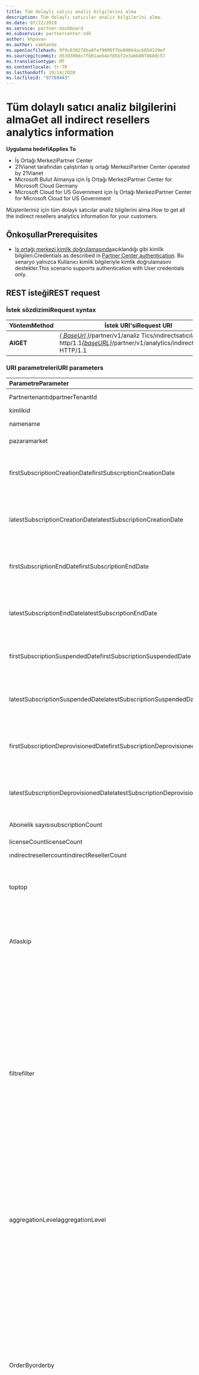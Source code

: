 ```yaml
---
title: Tüm dolaylı satıcı analiz bilgilerini alma
description: Tüm dolaylı satıcılar analiz bilgilerini alma.
ms.date: 07/22/2019
ms.service: partner-dashboard
ms.subservice: partnercenter-sdk
author: khpavan
ms.author: sakhanda
ms.openlocfilehash: 9f9c030278ba8fef9090f7be89064ac6054129ef
ms.sourcegitcommit: d53d300dc7fb01aeb4ef85bf2e3a6b80f868dc57
ms.translationtype: MT
ms.contentlocale: tr-TR
ms.lasthandoff: 10/14/2020
ms.locfileid: "97769443"
---
```

# <a name="get-all-indirect-resellers-analytics-information"></a><span data-ttu-id="062f0-103">Tüm dolaylı satıcı analiz bilgilerini alma</span><span class="sxs-lookup"><span data-stu-id="062f0-103">Get all indirect resellers analytics information</span></span>

<span data-ttu-id="062f0-104">**Uygulama hedefi**</span><span class="sxs-lookup"><span data-stu-id="062f0-104">**Applies To**</span></span>

- <span data-ttu-id="062f0-105">İş Ortağı Merkezi</span><span class="sxs-lookup"><span data-stu-id="062f0-105">Partner Center</span></span>
- <span data-ttu-id="062f0-106">21Vianet tarafından çalıştırılan iş ortağı Merkezi</span><span class="sxs-lookup"><span data-stu-id="062f0-106">Partner Center operated by 21Vianet</span></span>
- <span data-ttu-id="062f0-107">Microsoft Bulut Almanya için İş Ortağı Merkezi</span><span class="sxs-lookup"><span data-stu-id="062f0-107">Partner Center for Microsoft Cloud Germany</span></span>
- <span data-ttu-id="062f0-108">Microsoft Cloud for US Government için İş Ortağı Merkezi</span><span class="sxs-lookup"><span data-stu-id="062f0-108">Partner Center for Microsoft Cloud for US Government</span></span>

<span data-ttu-id="062f0-109">Müşterileriniz için tüm dolaylı satıcılar analiz bilgilerini alma.</span><span class="sxs-lookup"><span data-stu-id="062f0-109">How to get all the indirect resellers analytics information for your customers.</span></span>

## <a name="prerequisites"></a><span data-ttu-id="062f0-110">Önkoşullar</span><span class="sxs-lookup"><span data-stu-id="062f0-110">Prerequisites</span></span>

- <span data-ttu-id="062f0-111">[Iş ortağı merkezi kimlik doğrulamasında](partner-center-authentication.md)açıklandığı gibi kimlik bilgileri.</span><span class="sxs-lookup"><span data-stu-id="062f0-111">Credentials as described in [Partner Center authentication](partner-center-authentication.md).</span></span> <span data-ttu-id="062f0-112">Bu senaryo yalnızca Kullanıcı kimlik bilgileriyle kimlik doğrulamasını destekler.</span><span class="sxs-lookup"><span data-stu-id="062f0-112">This scenario supports authentication with User credentials only.</span></span>

## <a name="rest-request"></a><span data-ttu-id="062f0-113">REST isteği</span><span class="sxs-lookup"><span data-stu-id="062f0-113">REST request</span></span>

### <a name="request-syntax"></a><span data-ttu-id="062f0-114">İstek sözdizimi</span><span class="sxs-lookup"><span data-stu-id="062f0-114">Request syntax</span></span>

| <span data-ttu-id="062f0-115">Yöntem</span><span class="sxs-lookup"><span data-stu-id="062f0-115">Method</span></span>  | <span data-ttu-id="062f0-116">İstek URI'si</span><span class="sxs-lookup"><span data-stu-id="062f0-116">Request URI</span></span> |
|---------|-------------|
| <span data-ttu-id="062f0-117">**Al**</span><span class="sxs-lookup"><span data-stu-id="062f0-117">**GET**</span></span> | <span data-ttu-id="062f0-118">[*\{ BaseUrl \}*](partner-center-rest-urls.md)/partner/v1/analiz Tics/ındirectsatıcıları http/1.1</span><span class="sxs-lookup"><span data-stu-id="062f0-118">[*\{baseURL\}*](partner-center-rest-urls.md)/partner/v1/analytics/indirectresellers HTTP/1.1</span></span> |

### <a name="uri-parameters"></a><span data-ttu-id="062f0-119">URI parametreleri</span><span class="sxs-lookup"><span data-stu-id="062f0-119">URI parameters</span></span>

| <span data-ttu-id="062f0-120">Parametre</span><span class="sxs-lookup"><span data-stu-id="062f0-120">Parameter</span></span>                             | <span data-ttu-id="062f0-121">Tür</span><span class="sxs-lookup"><span data-stu-id="062f0-121">Type</span></span>     | <span data-ttu-id="062f0-122">Description</span><span class="sxs-lookup"><span data-stu-id="062f0-122">Description</span></span>                              |
|:--------------------------------------|:---------|:-----------------------------------------|
| <span data-ttu-id="062f0-123">Partnertenantıd</span><span class="sxs-lookup"><span data-stu-id="062f0-123">partnerTenantId</span></span>                       | <span data-ttu-id="062f0-124">string</span><span class="sxs-lookup"><span data-stu-id="062f0-124">string</span></span>   | <span data-ttu-id="062f0-125">Dolaylı satıcıların verilerini almak istediğiniz ortağın kiracı KIMLIĞI.</span><span class="sxs-lookup"><span data-stu-id="062f0-125">The Tenant ID of the partner for which you want to retrieve indirect resellers data.</span></span> |
| <span data-ttu-id="062f0-126">kimlik</span><span class="sxs-lookup"><span data-stu-id="062f0-126">id</span></span>                                    | <span data-ttu-id="062f0-127">string</span><span class="sxs-lookup"><span data-stu-id="062f0-127">string</span></span>   | <span data-ttu-id="062f0-128">Dolaylı satıcı KIMLIĞI</span><span class="sxs-lookup"><span data-stu-id="062f0-128">Indirect reseller ID</span></span>                                                                 |
| <span data-ttu-id="062f0-129">name</span><span class="sxs-lookup"><span data-stu-id="062f0-129">name</span></span>                                  | <span data-ttu-id="062f0-130">string</span><span class="sxs-lookup"><span data-stu-id="062f0-130">string</span></span>   | <span data-ttu-id="062f0-131">Dolaylı satıcıların verilerini almak istediğiniz iş ortağının adı.</span><span class="sxs-lookup"><span data-stu-id="062f0-131">The Name of the partner for which you want to retrieve indirect resellers data.</span></span>      |
| <span data-ttu-id="062f0-132">pazara</span><span class="sxs-lookup"><span data-stu-id="062f0-132">market</span></span>                                | <span data-ttu-id="062f0-133">string</span><span class="sxs-lookup"><span data-stu-id="062f0-133">string</span></span>   | <span data-ttu-id="062f0-134">Dolaylı satıcıların verilerini almak istediğiniz iş ortağının pazarı.</span><span class="sxs-lookup"><span data-stu-id="062f0-134">The Market of the partner for which you want to retrieve indirect resellers data.</span></span>    |
| <span data-ttu-id="062f0-135">firstSubscriptionCreationDate</span><span class="sxs-lookup"><span data-stu-id="062f0-135">firstSubscriptionCreationDate</span></span>         | <span data-ttu-id="062f0-136">UTC Tarih saat biçiminde dize</span><span class="sxs-lookup"><span data-stu-id="062f0-136">string in UTC date time format</span></span>  | <span data-ttu-id="062f0-137">Dolaylı satıcıların verilerini almak istediğiniz ilk aboneliğin Oluşturulma tarihi.</span><span class="sxs-lookup"><span data-stu-id="062f0-137">The creation date of the first subscription based on which you want to retrieve indirect resellers data.</span></span>  |
| <span data-ttu-id="062f0-138">latestSubscriptionCreationDate</span><span class="sxs-lookup"><span data-stu-id="062f0-138">latestSubscriptionCreationDate</span></span>        | <span data-ttu-id="062f0-139">UTC Tarih saat biçiminde dize</span><span class="sxs-lookup"><span data-stu-id="062f0-139">string in UTC date time format</span></span>  | <span data-ttu-id="062f0-140">En son aboneliğin Oluşturulma tarihi.</span><span class="sxs-lookup"><span data-stu-id="062f0-140">The creation date of the latest subscription.</span></span>                 |
| <span data-ttu-id="062f0-141">firstSubscriptionEndDate</span><span class="sxs-lookup"><span data-stu-id="062f0-141">firstSubscriptionEndDate</span></span>              | <span data-ttu-id="062f0-142">UTC Tarih saat biçiminde dize</span><span class="sxs-lookup"><span data-stu-id="062f0-142">string in UTC date time format</span></span>  | <span data-ttu-id="062f0-143">Herhangi bir aboneliğin sonlandırılması ilk kez.</span><span class="sxs-lookup"><span data-stu-id="062f0-143">First time any subscription was ended.</span></span>                        |
| <span data-ttu-id="062f0-144">latestSubscriptionEndDate</span><span class="sxs-lookup"><span data-stu-id="062f0-144">latestSubscriptionEndDate</span></span>             | <span data-ttu-id="062f0-145">UTC Tarih saat biçiminde dize</span><span class="sxs-lookup"><span data-stu-id="062f0-145">string in UTC date time format</span></span>  | <span data-ttu-id="062f0-146">Herhangi bir aboneliğin sonlandıralındığı en son tarih.</span><span class="sxs-lookup"><span data-stu-id="062f0-146">Latest date when any subscription was ended.</span></span>                  |
| <span data-ttu-id="062f0-147">firstSubscriptionSuspendedDate</span><span class="sxs-lookup"><span data-stu-id="062f0-147">firstSubscriptionSuspendedDate</span></span>        | <span data-ttu-id="062f0-148">UTC Tarih saat içinde dize</span><span class="sxs-lookup"><span data-stu-id="062f0-148">string in UTC date time</span></span>         | <span data-ttu-id="062f0-149">Abonelikler ilk kez askıya alındı.</span><span class="sxs-lookup"><span data-stu-id="062f0-149">First time any subscription was suspended.</span></span>                    |
| <span data-ttu-id="062f0-150">latestSubscriptionSuspendedDate</span><span class="sxs-lookup"><span data-stu-id="062f0-150">latestSubscriptionSuspendedDate</span></span>       | <span data-ttu-id="062f0-151">UTC Tarih saat biçiminde dize</span><span class="sxs-lookup"><span data-stu-id="062f0-151">string in UTC date time format</span></span>  | <span data-ttu-id="062f0-152">Herhangi bir aboneliğin askıya alındığı en son tarih.</span><span class="sxs-lookup"><span data-stu-id="062f0-152">Latest date when any subscription was suspended.</span></span>              |
| <span data-ttu-id="062f0-153">firstSubscriptionDeprovisionedDate</span><span class="sxs-lookup"><span data-stu-id="062f0-153">firstSubscriptionDeprovisionedDate</span></span>    | <span data-ttu-id="062f0-154">UTC Tarih saat biçiminde dize</span><span class="sxs-lookup"><span data-stu-id="062f0-154">string in UTC date time format</span></span>  | <span data-ttu-id="062f0-155">İlk kez bir abonelik sağlanmamıştır.</span><span class="sxs-lookup"><span data-stu-id="062f0-155">First time any subscription was deprovisioned.</span></span>                |
| <span data-ttu-id="062f0-156">latestSubscriptionDeprovisionedDate</span><span class="sxs-lookup"><span data-stu-id="062f0-156">latestSubscriptionDeprovisionedDate</span></span>   | <span data-ttu-id="062f0-157">UTC Tarih saat biçiminde dize</span><span class="sxs-lookup"><span data-stu-id="062f0-157">string in UTC date time format</span></span>  | <span data-ttu-id="062f0-158">Herhangi bir aboneliğin sağlaması kaldırılmış olan en son tarih.</span><span class="sxs-lookup"><span data-stu-id="062f0-158">Latest date when any subscription was deprovisioned.</span></span>          |
| <span data-ttu-id="062f0-159">Abonelik sayısı</span><span class="sxs-lookup"><span data-stu-id="062f0-159">subscriptionCount</span></span>                     | <span data-ttu-id="062f0-160">double</span><span class="sxs-lookup"><span data-stu-id="062f0-160">double</span></span>   | <span data-ttu-id="062f0-161">Tüm değer eklenmiş satıcıların abonelik sayısı</span><span class="sxs-lookup"><span data-stu-id="062f0-161">Subscription count for all value added resellers</span></span>                                     |
| <span data-ttu-id="062f0-162">licenseCount</span><span class="sxs-lookup"><span data-stu-id="062f0-162">licenseCount</span></span>                          | <span data-ttu-id="062f0-163">double</span><span class="sxs-lookup"><span data-stu-id="062f0-163">double</span></span>   | <span data-ttu-id="062f0-164">Tüm değer eklenmiş satıcıların lisans sayısı.</span><span class="sxs-lookup"><span data-stu-id="062f0-164">License count for all value added resellers.</span></span>                                         |
| <span data-ttu-id="062f0-165">ındirectresellercount</span><span class="sxs-lookup"><span data-stu-id="062f0-165">indirectResellerCount</span></span>                 | <span data-ttu-id="062f0-166">double</span><span class="sxs-lookup"><span data-stu-id="062f0-166">double</span></span>   | <span data-ttu-id="062f0-167">Dolaylı satıcıların sayısı</span><span class="sxs-lookup"><span data-stu-id="062f0-167">Indirect resellers count</span></span>                                                             |
|  <span data-ttu-id="062f0-168">top</span><span class="sxs-lookup"><span data-stu-id="062f0-168">top</span></span>                                  | <span data-ttu-id="062f0-169">string</span><span class="sxs-lookup"><span data-stu-id="062f0-169">string</span></span>   | <span data-ttu-id="062f0-170">İstekte döndürülecek veri satır sayısı.</span><span class="sxs-lookup"><span data-stu-id="062f0-170">The number of rows of data to return in the request.</span></span> <span data-ttu-id="062f0-171">Belirtilen en büyük değer ve varsayılan değer 10000 ' dir.</span><span class="sxs-lookup"><span data-stu-id="062f0-171">The maximum value and the default value if not specified is 10000.</span></span> <span data-ttu-id="062f0-172">Sorguda daha fazla satır varsa, yanıt gövdesi sonraki veri sayfasını istemek için kullanabileceğiniz bir sonraki bağlantıyı içerir.</span><span class="sxs-lookup"><span data-stu-id="062f0-172">If there are more rows in the query, the response body includes a next link that you can use to request the next page of data.</span></span>  |
| <span data-ttu-id="062f0-173">Atla</span><span class="sxs-lookup"><span data-stu-id="062f0-173">skip</span></span>                                  | <span data-ttu-id="062f0-174">int</span><span class="sxs-lookup"><span data-stu-id="062f0-174">int</span></span>      | <span data-ttu-id="062f0-175">Sorgudaki atlanacak satır sayısı.</span><span class="sxs-lookup"><span data-stu-id="062f0-175">The number of rows to skip in the query.</span></span> <span data-ttu-id="062f0-176">Büyük veri kümeleri üzerinden sayfa eklemek için bu parametreyi kullanın.</span><span class="sxs-lookup"><span data-stu-id="062f0-176">Use this parameter to page through large data sets.</span></span> <span data-ttu-id="062f0-177">Örneğin, **`top=10000 and skip=0`** ilk 10000 veri satırını alır, **`top=10000 and skip=10000`** sonraki 10000 veri satırını alır ve bu şekilde devam eder.</span><span class="sxs-lookup"><span data-stu-id="062f0-177">For example, **`top=10000 and skip=0`** retrieves the first 10000 rows of data, **`top=10000 and skip=10000`** retrieves the next 10000 rows of data, and so on.</span></span>              |
| <span data-ttu-id="062f0-178">filtre</span><span class="sxs-lookup"><span data-stu-id="062f0-178">filter</span></span>                                | <span data-ttu-id="062f0-179">string</span><span class="sxs-lookup"><span data-stu-id="062f0-179">string</span></span>   | <span data-ttu-id="062f0-180">İsteğin *filtre* parametresi, yanıttaki satırları filtreleyen bir veya daha fazla deyim içeriyor.</span><span class="sxs-lookup"><span data-stu-id="062f0-180">The *filter* parameter of the request contains one or more statements that filter the rows in the response.</span></span> <span data-ttu-id="062f0-181">Her deyim, veya işleçleriyle ilişkili bir alan ve değer içerir **`eq`** **`ne`** ve deyimler or kullanılarak birleştirilebilir **`and`** **`or`** .</span><span class="sxs-lookup"><span data-stu-id="062f0-181">Each statement contains a field and value that are associated with the **`eq`** or **`ne`** operators, and statements can be combined using **`and`** or **`or`**.</span></span> <span data-ttu-id="062f0-182">Aşağıdaki alanları belirtebilirsiniz:</span><span class="sxs-lookup"><span data-stu-id="062f0-182">You can specify the following fields:</span></span><br/><br/>     <span data-ttu-id="062f0-183">*Partnertenantıd*</span><span class="sxs-lookup"><span data-stu-id="062f0-183">*partnerTenantId*</span></span><br/> <span data-ttu-id="062f0-184">*id*</span><span class="sxs-lookup"><span data-stu-id="062f0-184">*id*</span></span><br/> <span data-ttu-id="062f0-185">*Ad*</span><span class="sxs-lookup"><span data-stu-id="062f0-185">*Name*</span></span><br/>                <span data-ttu-id="062f0-186">*pazara*</span><span class="sxs-lookup"><span data-stu-id="062f0-186">*market*</span></span><br/> <span data-ttu-id="062f0-187">*firstSubscriptionCreationDate*</span><span class="sxs-lookup"><span data-stu-id="062f0-187">*firstSubscriptionCreationDate*</span></span><br/> <span data-ttu-id="062f0-188">*latestSubscriptionCreationDate*</span><span class="sxs-lookup"><span data-stu-id="062f0-188">*latestSubscriptionCreationDate*</span></span><br/>                <span data-ttu-id="062f0-189">*firstSubscriptionEndDate*</span><span class="sxs-lookup"><span data-stu-id="062f0-189">*firstSubscriptionEndDate*</span></span><br/>                <span data-ttu-id="062f0-190">*latestSubscriptionEndDate*</span><span class="sxs-lookup"><span data-stu-id="062f0-190">*latestSubscriptionEndDate*</span></span><br/>                <span data-ttu-id="062f0-191">*firstSubscriptionSuspendedDate*</span><span class="sxs-lookup"><span data-stu-id="062f0-191">*firstSubscriptionSuspendedDate*</span></span><br/>                <span data-ttu-id="062f0-192">*latestSubscriptionSuspendedDate*</span><span class="sxs-lookup"><span data-stu-id="062f0-192">*latestSubscriptionSuspendedDate*</span></span><br/>                <span data-ttu-id="062f0-193">*firstSubscriptionDeprovisionedDate*</span><span class="sxs-lookup"><span data-stu-id="062f0-193">*firstSubscriptionDeprovisionedDate*</span></span><br/>                <span data-ttu-id="062f0-194">*latestSubscriptionDeprovisionedDate*</span><span class="sxs-lookup"><span data-stu-id="062f0-194">*latestSubscriptionDeprovisionedDate*</span></span><br/><br/>         <span data-ttu-id="062f0-195">**Örnek:**</span><span class="sxs-lookup"><span data-stu-id="062f0-195">**Example:**</span></span><br/>              `.../indirectresellers?filter=market eq 'US'`<br/><br/>            <span data-ttu-id="062f0-196">**Örnek:**</span><span class="sxs-lookup"><span data-stu-id="062f0-196">**Example:**</span></span><br/>                `.../indirectresellers?filter=market eq 'US' or (firstSubscriptionCreationDate le cast('2018-01-01',Edm.DateTimeOffset) and firstSubscriptionCreationDate le cast('2018-04-01',Edm.DateTimeOffset))` |              
| <span data-ttu-id="062f0-197">aggregationLevel</span><span class="sxs-lookup"><span data-stu-id="062f0-197">aggregationLevel</span></span>                     | <span data-ttu-id="062f0-198">string</span><span class="sxs-lookup"><span data-stu-id="062f0-198">string</span></span>    | <span data-ttu-id="062f0-199">Toplam verilerinin alınacağı zaman aralığını belirtir.</span><span class="sxs-lookup"><span data-stu-id="062f0-199">Specifies the time range for which to retrieve aggregate data.</span></span> <span data-ttu-id="062f0-200">Şu dizelerden biri olabilir: &quot; gün &quot; , &quot; hafta &quot; veya &quot; ay &quot; .</span><span class="sxs-lookup"><span data-stu-id="062f0-200">Can be one of the following strings: &quot;day&quot;, &quot;week&quot;, or &quot;month&quot;.</span></span> <span data-ttu-id="062f0-201">Belirtilmemişse, varsayılan olarak gün olur &quot; &quot; .</span><span class="sxs-lookup"><span data-stu-id="062f0-201">If unspecified, the default is &quot;day&quot;.</span></span><br/><br/>                                 <span data-ttu-id="062f0-202">`aggregationLevel` , olmadan desteklenmez `aggregationLevel` .</span><span class="sxs-lookup"><span data-stu-id="062f0-202">`aggregationLevel` isn't supported without a `aggregationLevel`.</span></span> <span data-ttu-id="062f0-203">`aggregationLevel` içinde bulunan tüm **datefields** için geçerlidir `aggregationLevel`</span><span class="sxs-lookup"><span data-stu-id="062f0-203">`aggregationLevel` applies to all **datefields** present in the `aggregationLevel`</span></span>                         |
| <span data-ttu-id="062f0-204">OrderBy</span><span class="sxs-lookup"><span data-stu-id="062f0-204">orderby</span></span>                              | <span data-ttu-id="062f0-205">string</span><span class="sxs-lookup"><span data-stu-id="062f0-205">string</span></span>    | <span data-ttu-id="062f0-206">Her bir yüklemenin sonuç verileri değerlerini sıralayan bir ifade.</span><span class="sxs-lookup"><span data-stu-id="062f0-206">A statement that orders the result data values for each install.</span></span> <span data-ttu-id="062f0-207">Söz dizimi `...&orderby=field[order],field [order],...` şeklindedir.</span><span class="sxs-lookup"><span data-stu-id="062f0-207">The syntax is `...&orderby=field[order],field [order],...`.</span></span> <span data-ttu-id="062f0-208">Alan parametresi aşağıdaki dizelerden biri olabilir:</span><span class="sxs-lookup"><span data-stu-id="062f0-208">The field parameter can be one of the following strings:</span></span><br/><br/>                <span data-ttu-id="062f0-209">&quot;Partnertenantıd&quot;</span><span class="sxs-lookup"><span data-stu-id="062f0-209">&quot;partnerTenantId&quot;</span></span><br/>                <span data-ttu-id="062f0-210">&quot;id&quot;</span><span class="sxs-lookup"><span data-stu-id="062f0-210">&quot;id&quot;</span></span><br/>                <span data-ttu-id="062f0-211">&quot;ada&quot;</span><span class="sxs-lookup"><span data-stu-id="062f0-211">&quot;name&quot;</span></span><br/>                <span data-ttu-id="062f0-212">&quot;pazara&quot;</span><span class="sxs-lookup"><span data-stu-id="062f0-212">&quot;market&quot;</span></span><br/>                <span data-ttu-id="062f0-213">&quot;firstSubscriptionCreationDate&quot;</span><span class="sxs-lookup"><span data-stu-id="062f0-213">&quot;firstSubscriptionCreationDate&quot;</span></span><br/>               <span data-ttu-id="062f0-214">&quot;latestSubscriptionCreationDate&quot;</span><span class="sxs-lookup"><span data-stu-id="062f0-214">&quot;latestSubscriptionCreationDate&quot;</span></span><br/>                <span data-ttu-id="062f0-215">&quot;firstSubscriptionEndDate&quot;</span><span class="sxs-lookup"><span data-stu-id="062f0-215">&quot;firstSubscriptionEndDate&quot;</span></span><br/>               <span data-ttu-id="062f0-216">&quot;latestSubscriptionEndDate&quot;</span><span class="sxs-lookup"><span data-stu-id="062f0-216">&quot;latestSubscriptionEndDate&quot;</span></span><br/>                <span data-ttu-id="062f0-217">&quot;firstSubscriptionSuspendedDate&quot;</span><span class="sxs-lookup"><span data-stu-id="062f0-217">&quot;firstSubscriptionSuspendedDate&quot;</span></span><br/>                <span data-ttu-id="062f0-218">&quot;latestSubscriptionSuspendedDate&quot;</span><span class="sxs-lookup"><span data-stu-id="062f0-218">&quot;latestSubscriptionSuspendedDate&quot;</span></span><br/>               <span data-ttu-id="062f0-219">&quot;firstSubscriptionDeprovisionedDate&quot;</span><span class="sxs-lookup"><span data-stu-id="062f0-219">&quot;firstSubscriptionDeprovisionedDate&quot;</span></span><br/>                <span data-ttu-id="062f0-220">&quot;latestSubscriptionDeprovisionedDate&quot;</span><span class="sxs-lookup"><span data-stu-id="062f0-220">&quot;latestSubscriptionDeprovisionedDate&quot;</span></span><br/>                <span data-ttu-id="062f0-221">&quot;Abonelik sayısı&quot;</span><span class="sxs-lookup"><span data-stu-id="062f0-221">&quot;subscriptionCount&quot;</span></span><br/>                <span data-ttu-id="062f0-222">&quot;licenseCount&quot;</span><span class="sxs-lookup"><span data-stu-id="062f0-222">&quot;licenseCount&quot;</span></span><br/><br/>   <span data-ttu-id="062f0-223">*Order* parametresi isteğe bağlıdır ve veya, her bir `asc` `desc` alan için artan veya azalan sıralama belirtmek için ya da olabilir.</span><span class="sxs-lookup"><span data-stu-id="062f0-223">The *order* parameter is optional, and can be `asc` or `desc`; to specify ascending or descending order for each field.</span></span> <span data-ttu-id="062f0-224">Varsayılan değer: `asc`.</span><span class="sxs-lookup"><span data-stu-id="062f0-224">The default is `asc`.</span></span><br/><br/>    <span data-ttu-id="062f0-225">**Örnek:**</span><span class="sxs-lookup"><span data-stu-id="062f0-225">**Example:**</span></span><br/>                `...&orderby=market,subscriptionCount`                                       |                   
| <span data-ttu-id="062f0-226">ölçütü</span><span class="sxs-lookup"><span data-stu-id="062f0-226">groupby</span></span>                              | <span data-ttu-id="062f0-227">string</span><span class="sxs-lookup"><span data-stu-id="062f0-227">string</span></span>    | <span data-ttu-id="062f0-228">Yalnızca belirtilen alanlara veri toplamayı uygulayan bir ifade.</span><span class="sxs-lookup"><span data-stu-id="062f0-228">A statement that applies data aggregation only to the specified fields.</span></span> <span data-ttu-id="062f0-229">Aşağıdaki alanları belirtebilirsiniz:</span><span class="sxs-lookup"><span data-stu-id="062f0-229">You can specify the following fields:</span></span><br/><br/>         <span data-ttu-id="062f0-230">*Partnertenantıd*</span><span class="sxs-lookup"><span data-stu-id="062f0-230">*partnerTenantId*</span></span><br/>    <span data-ttu-id="062f0-231">*id*</span><span class="sxs-lookup"><span data-stu-id="062f0-231">*id*</span></span><br/>               <span data-ttu-id="062f0-232">*Ad*</span><span class="sxs-lookup"><span data-stu-id="062f0-232">*Name*</span></span><br/>                <span data-ttu-id="062f0-233">*pazara*</span><span class="sxs-lookup"><span data-stu-id="062f0-233">*market*</span></span><br/>                <span data-ttu-id="062f0-234">*firstSubscriptionCreationDate*</span><span class="sxs-lookup"><span data-stu-id="062f0-234">*firstSubscriptionCreationDate*</span></span><br/>                <span data-ttu-id="062f0-235">*latestSubscriptionCreationDate*</span><span class="sxs-lookup"><span data-stu-id="062f0-235">*latestSubscriptionCreationDate*</span></span><br/>                <span data-ttu-id="062f0-236">*firstSubscriptionEndDate*</span><span class="sxs-lookup"><span data-stu-id="062f0-236">*firstSubscriptionEndDate*</span></span><br/>                <span data-ttu-id="062f0-237">*latestSubscriptionEndDate*</span><span class="sxs-lookup"><span data-stu-id="062f0-237">*latestSubscriptionEndDate*</span></span><br/>                <span data-ttu-id="062f0-238">*firstSubscriptionSuspendedDate*</span><span class="sxs-lookup"><span data-stu-id="062f0-238">*firstSubscriptionSuspendedDate*</span></span><br/>                <span data-ttu-id="062f0-239">*latestSubscriptionSuspendedDate*</span><span class="sxs-lookup"><span data-stu-id="062f0-239">*latestSubscriptionSuspendedDate*</span></span><br/>                <span data-ttu-id="062f0-240">*firstSubscriptionDeprovisionedDate*</span><span class="sxs-lookup"><span data-stu-id="062f0-240">*firstSubscriptionDeprovisionedDate*</span></span><br/>                <span data-ttu-id="062f0-241">*latestSubscriptionDeprovisionedDate*</span><span class="sxs-lookup"><span data-stu-id="062f0-241">*latestSubscriptionDeprovisionedDate*</span></span><br/><br/>                 <span data-ttu-id="062f0-242">Döndürülen veri satırları, `groupby` yan tümcesinde belirtilen alanları ve aşağıdaki alanları içerir:</span><span class="sxs-lookup"><span data-stu-id="062f0-242">The data rows returned contain the fields specified in the `groupby` clause, and the following fields:</span></span><br/><br/>            <span data-ttu-id="062f0-243">*ındirectresellercount*</span><span class="sxs-lookup"><span data-stu-id="062f0-243">*indirectResellerCount*</span></span><br/>                <span data-ttu-id="062f0-244">*licenseCount*</span><span class="sxs-lookup"><span data-stu-id="062f0-244">*licenseCount*</span></span><br/>                <span data-ttu-id="062f0-245">*Abonelik sayısı*</span><span class="sxs-lookup"><span data-stu-id="062f0-245">*subscriptionCount*</span></span><br/><br/>            <span data-ttu-id="062f0-246">`groupby`Parametresi parametresiyle birlikte kullanılabilir `aggregationLevel` .</span><span class="sxs-lookup"><span data-stu-id="062f0-246">The `groupby` parameter can be used with the `aggregationLevel` parameter.</span></span><br/><br/>            <span data-ttu-id="062f0-247">**Örnek:**</span><span class="sxs-lookup"><span data-stu-id="062f0-247">**Example:**</span></span></br>               `...&groupby=ageGroup,market&aggregationLevel=week`                         |

### <a name="request-headers"></a><span data-ttu-id="062f0-248">İstek üst bilgileri</span><span class="sxs-lookup"><span data-stu-id="062f0-248">Request headers</span></span>

<span data-ttu-id="062f0-249">Daha fazla bilgi için bkz. [Iş ortağı MERKEZI Rest üstbilgileri](headers.md).</span><span class="sxs-lookup"><span data-stu-id="062f0-249">For more information, see [Partner Center REST headers](headers.md).</span></span>

### <a name="request-body"></a><span data-ttu-id="062f0-250">İstek gövdesi</span><span class="sxs-lookup"><span data-stu-id="062f0-250">Request body</span></span>

<span data-ttu-id="062f0-251">Yok.</span><span class="sxs-lookup"><span data-stu-id="062f0-251">None.</span></span>

### <a name="request-example"></a><span data-ttu-id="062f0-252">İstek örneği</span><span class="sxs-lookup"><span data-stu-id="062f0-252">Request example</span></span>

```http
GET https://api.partnercenter.microsoft.com/partner/v1/analytics/indirectresellers HTTP 1.1
Authorization: Bearer <token>
Accept: application/json
Content-Type: application/json
Content-Length: 0
```

## <a name="rest-response"></a><span data-ttu-id="062f0-253">REST yanıtı</span><span class="sxs-lookup"><span data-stu-id="062f0-253">REST response</span></span>

<span data-ttu-id="062f0-254">Başarılı olursa, yanıt gövdesi [dolaylı satıcıların](partner-center-analytics-resources.md#csp-program-indirect-resellers-analytics) kaynakları koleksiyonunu içerir.</span><span class="sxs-lookup"><span data-stu-id="062f0-254">If successful, the response body contains a collection of [indirect resellers](partner-center-analytics-resources.md#csp-program-indirect-resellers-analytics) resources.</span></span>

### <a name="response-success-and-error-codes"></a><span data-ttu-id="062f0-255">Yanıt başarısı ve hata kodları</span><span class="sxs-lookup"><span data-stu-id="062f0-255">Response success and error codes</span></span>

<span data-ttu-id="062f0-256">Her yanıt başarı veya başarısızlık ve ek hata ayıklama bilgilerini gösteren bir HTTP durum kodu ile gelir.</span><span class="sxs-lookup"><span data-stu-id="062f0-256">Each response comes with an HTTP status code that indicates success or failure and additional debugging information.</span></span> <span data-ttu-id="062f0-257">Bu kodu, hata türünü ve ek parametreleri okumak için bir ağ izleme aracı kullanın.</span><span class="sxs-lookup"><span data-stu-id="062f0-257">Use a network trace tool to read this code, error type, and additional parameters.</span></span> <span data-ttu-id="062f0-258">Tam liste için bkz. [hata kodları](error-codes.md).</span><span class="sxs-lookup"><span data-stu-id="062f0-258">For the full list, see [Error Codes](error-codes.md).</span></span>

### <a name="response-example"></a><span data-ttu-id="062f0-259">Yanıt örneği</span><span class="sxs-lookup"><span data-stu-id="062f0-259">Response example</span></span>

```http
{
    "partnerTenantId": "AAAAAAAA-BBBB-CCCC-DDDD-EEEEEEEEEEEE",
    "id": "1111111",
    "name": "RESELLER NAME",
    "market": "US",
    "firstSubscriptionCreationDate": "2016-10-18T19:16:25.107",
    "latestSubscriptionCreationDate": "2016-10-18T19:16:25.107",
    "firstSubscriptionEndDate": "2018-11-07T00:00:00",
    "latestSubscriptionEndDate": "2018-11-07T00:00:00",
    "firstSubscriptionSuspendedDate": "0001-01-01T00:00:00",
    "latestSubscriptionSuspendedDate": "0001-01-01T00:00:00",
    "firstSubscriptionDeprovisionedDate": "0001-01-01T00:00:00",
    "latestSubscriptionDeprovisionedEndDate": "0001-01-01T00:00:00",
    "subscriptionCount": 10,
    "licenseCount": 20
}
```

## <a name="see-also"></a><span data-ttu-id="062f0-260">Ayrıca bkz.</span><span class="sxs-lookup"><span data-stu-id="062f0-260">See also</span></span>

- [<span data-ttu-id="062f0-261">İş Ortağı Merkezi Analizi - Kaynaklar</span><span class="sxs-lookup"><span data-stu-id="062f0-261">Partner Center Analytics - Resources</span></span>](partner-center-analytics-resources.md)
